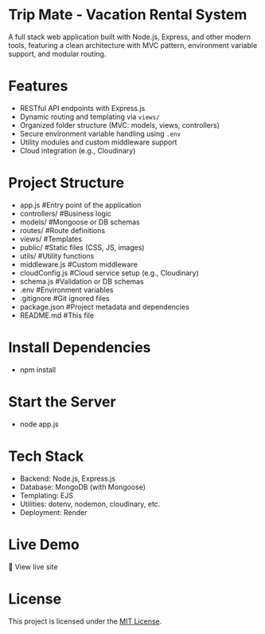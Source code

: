 # Trip Mate - Vacation Rental System
A full stack web application built with Node.js, Express, and other modern tools, featuring a clean architecture with MVC pattern, environment variable support, and modular routing.


# Features
- RESTful API endpoints with Express.js
- Dynamic routing and templating via `views/`
- Organized folder structure (MVC: models, views, controllers)
- Secure environment variable handling using `.env`
- Utility modules and custom middleware support
- Cloud integration (e.g., Cloudinary)


# Project Structure
- app.js #Entry point of the application
- controllers/ #Business logic
- models/ #Mongoose or DB schemas
- routes/ #Route definitions
- views/ #Templates
- public/ #Static files (CSS, JS, images)
- utils/ #Utility functions
- middleware.js #Custom middleware
- cloudConfig.js #Cloud service setup (e.g., Cloudinary)
- schema.js #Validation or DB schemas
- .env #Environment variables
- .gitignore #Git ignored files
- package.json #Project metadata and dependencies
- README.md #This file


# Install Dependencies
- npm install


# Start the Server
- node app.js


# Tech Stack
- Backend: Node.js, Express.js
- Database: MongoDB (with Mongoose)
- Templating: EJS
- Utilities: dotenv, nodemon, cloudinary, etc.
- Deployment: Render


# Live Demo
🔗 View live site


# License
This project is licensed under the [MIT License](https://opensource.org/license/mit/).







